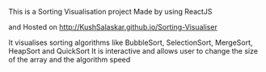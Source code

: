This is a Sorting Visualisation project
Made by using ReactJS

and Hosted on http://KushSalaskar.github.io/Sorting-Visualiser

It visualises sorting algorithms like BubbleSort, SelectionSort, MergeSort, HeapSort and QuickSort
It is interactive and allows user to change the size of the array and the algorithm speed
